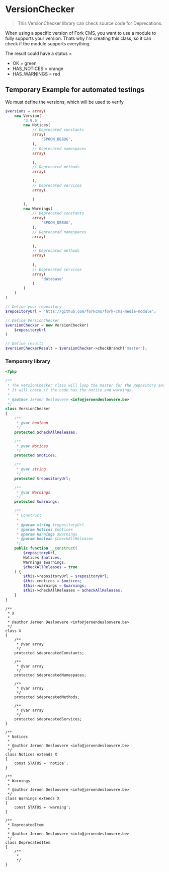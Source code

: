 # VersionChecker

> This VersionChecker library can check source code for Deprecations.

When using a specific version of Fork CMS, you want to use a module to fully supports your version. Thats why I'm creating this class, so it can check if the module supports everything.

The result could have a status =
- OK = green
- HAS_NOTICES = orange
- HAS_WARNINGS = red

## Temporary Example for automated testings

We must define the versions, which will be used to verify

```php
$versions = array(
    new Version(
        '3.9.6',
        new Notices(
            // Deprecated constants
            array(
                'SPOON_DEBUG',
            ),
            // Deprecated namespaces
            array(

            ),
            // Deprecated methods
            array(

            ),
            // Deprecated services
            array(

            )
        ),
        new Warnings(
            // Deprecated constants
            array(
                'SPOON_DEBUG',
            ),
            // Deprecated namespaces
            array(
                
            ),
            // Deprecated methods
            array(
                
            ),
            // Deprecated services
            array(
                'database'
            )
        )
    )
)
```


```php
// Define your repository
$repositoryUrl = 'htts://github.com/forkcms/fork-cms-media-module';

// Define VersionChecker
$versionChecker = new VersionChecker(
    $repositoryUrl
)

// Define results
$versionCheckerResult = $versionChecker->checkBranch('master');
```


### Temporary library

```php
<?php

/**
 * The VersionChecker class will loop the master for the Repository and all releases (= tags)
 * It will check if the code has the notice and warnings.
 *
 * @author Jeroen Desloovere <info@jeroendesloovere.be>
 */
class VersionChecker
{
    /**
     * @var boolean
     */
    protected $checkAllReleases;

    /**
     * @var Notices
     */
    protected $notices;

    /**
     * @var string
     */
    protected $repositoryUrl;

    /**
     * @var Warnings
     */
    protected $warnings;

    /**
     * Construct
     *
     * @param string $repositoryUrl
     * @param Notices $notices
     * @param Warnings $warnings
     * @param boolean $checkAllReleases
     */
    public function __construct(
        $repositoryUrl,
        Notices $notices,
        Warnings $warnings,
        $checkAllReleases = true
    ) {
        $this->repositoryUrl = $repositoryUrl;
        $this->notices = $notices;
        $this->warnings = $warnings;
        $this->checkAllReleases = $checkAllReleases;
    }
}
```

```
/**
 * X
 *
 * @author Jeroen Desloovere <info@jeroendesloovere.be>
 */
class X
{
    /**
     * @var array
     */
    protected $deprecatedConstants;

    /**
     * @var array
     */
    protected $deprecatedNamespaces;

    /**
     * @var array
     */
    protected $deprecatedMethods;

    /**
     * @var array
     */
    protected $deprecatedServices;
}

/**
 * Notices
 *
 * @author Jeroen Desloovere <info@jeroendesloovere.be>
 */
class Notices extends X
{
    const STATUS = 'notice';
}

/**
 * Warnings
 *
 * @author Jeroen Desloovere <info@jeroendesloovere.be>
 */
class Warnings extends X
{
    const STATUS = 'warning';
}

/**
 * DeprecatedItem
 *
 * @author Jeroen Desloovere <info@jeroendesloovere.be>
 */
class DeprecatedItem
{
    /**
     *
     */
}
```

